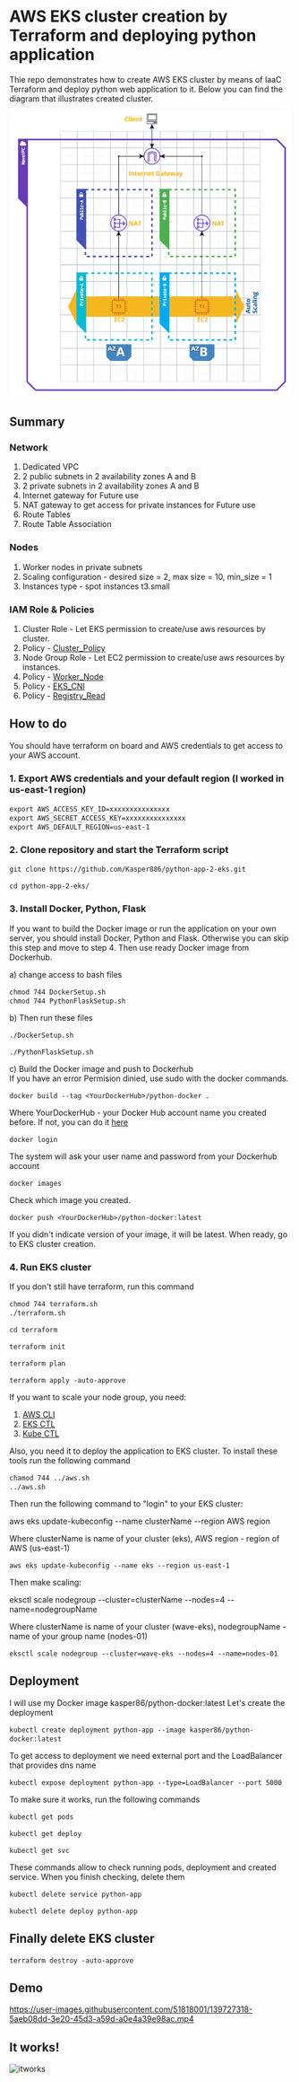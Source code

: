 # AWS EKS cluster creation by Terraform and deploying python application
Thie repo demonstrates how to create AWS EKS cluster by means of IaaC Terraform and deploy python web application to it. 
Below you can find the diagram that illustrates created cluster.

![Image alt](https://github.com/Kasper886/WaveProject/blob/master/EKS-Cluster/files/diagram3.png)

## Summary
### Network
1. Dedicated VPC
2. 2 public subnets in 2 availability zones A and B
3. 2 private subnets in 2 availability zones A and B
4. Internet gateway for Future use
5. NAT gateway to get access for private instances for Future use
6. Route Tables
7. Route Table Association

### Nodes
1. Worker nodes in private subnets
2. Scaling configuration - desired size = 2, max size = 10, min_size = 1
3. Instances type - spot instances t3.small

### IAM Role & Policies
1. Cluster Role - Let EKS permission to create/use aws resources by cluster.
2. Policy - [Cluster_Policy](https://github.com/SummitRoute/aws_managed_policies/blob/master/policies/AmazonEKSClusterPolicy)
3. Node Group Role - Let EC2 permission to create/use aws resources by instances.
4. Policy - [Worker_Node](https://github.com/SummitRoute/aws_managed_policies/blob/master/policies/AmazonEKSWorkerNodePolicy)
5. Policy - [EKS_CNI](https://github.com/SummitRoute/aws_managed_policies/blob/master/policies/AmazonEKS_CNI_Policy)
6. Policy - [Registry_Read](https://github.com/SummitRoute/aws_managed_policies/blob/master/policies/AmazonEC2ContainerRegistryReadOnly)

## How to do
You should have terraform on board and AWS credentials to get access to your AWS account.

### 1. Export AWS credentials and your default region (I worked in us-east-1 region)
```
export AWS_ACCESS_KEY_ID=xxxxxxxxxxxxxxx
export AWS_SECRET_ACCESS_KEY=xxxxxxxxxxxxxxx
export AWS_DEFAULT_REGION=us-east-1
```
### 2. Clone repository and start the Terraform script
```
git clone https://github.com/Kasper886/python-app-2-eks.git
```
```
cd python-app-2-eks/
```
### 3. Install Docker, Python, Flask
If you want to build the Docker image or run the application on your own server, you should install Docker, Python and Flask.
Otherwise you can skip this step and move to step 4. Then use ready Docker image from Dockerhub.

a) change access to bash files
```
chmod 744 DockerSetup.sh
chmod 744 PythonFlaskSetup.sh
```
b) Then run these files
```
./DockerSetup.sh
```
```
./PythonFlaskSetup.sh
```
c) Build the Docker image and push to Dockerhub<br/>
If you have an error Permision dinied, use sudo with the docker commands.
```
docker build --tag <YourDockerHub>/python-docker .
```
Where YourDockerHub - your Docker Hub account name you created before. If not, you can do it [here](https://hub.docker.com/)
```
docker login
```
The system will ask your user name and password from your Dockerhub account
```
docker images
```
Check which image you created.
```
docker push <YourDockerHub>/python-docker:latest
```
If you didn't indicate version of your image, it will be latest. 
When ready, go to EKS cluster creation.

### 4. Run EKS cluster
If you don't still have terraform, run this command
```
chmod 744 terraform.sh
./terraform.sh
```
```
cd terraform
```
```
terraform init
```
```
terraform plan
```
```
terraform apply -auto-approve
```
If you want to scale your node group, you need:
1. [AWS CLI](https://docs.aws.amazon.com/cli/latest/userguide/cli-chap-install.html)
2. [EKS CTL](https://docs.aws.amazon.com/eks/latest/userguide/eksctl.html)
3. [Kube CTL](https://docs.aws.amazon.com/eks/latest/userguide/install-kubectl.html)

Also, you need it to deploy the application to EKS cluster. To install these tools run the following command
```
chamod 744 ../aws.sh
../aws.sh
```

Then run the following command to "login" to your EKS cluster:

aws eks update-kubeconfig --name clusterName --region AWS region

  Where clusterName is name of your cluster (eks), AWS region - region of AWS (us-east-1)
```
aws eks update-kubeconfig --name eks --region us-east-1
```

Then make scaling:

eksctl scale nodegroup --cluster=clusterName --nodes=4 --name=nodegroupName

  Where clusterName is name of your cluster (wave-eks), nodegroupName - name of your group name (nodes-01)
```
eksctl scale nodegroup --cluster=wave-eks --nodes=4 --name=nodes-01
```

## Deployment
I will use my Docker image kasper86/python-docker:latest
Let's create the deployment
```
kubectl create deployment python-app --image kasper86/python-docker:latest
```
To get access to deployment we need external port and the LoadBalancer that provides dns name
```
kubectl expose deployment python-app --type=LoadBalancer --port 5000
```
To make sure it works, run the following commands
```
kubectl get pods
```
```
kubectl get deploy
```
```
kubectl get svc
```
These commands allow to check running pods, deployment and created service. When you finish checking, delete them
```
kubectl delete service python-app
```
```
kubectl delete deploy python-app
```

## Finally delete EKS cluster
```
terraform destroy -auto-approve
```

## Demo

https://user-images.githubusercontent.com/51818001/139727318-5aeb08dd-3e20-45d3-a59d-a0e4a39e98ac.mp4

## It works!
![itworks](https://user-images.githubusercontent.com/51818001/140783275-f5ccdc8c-f6ec-4494-8937-9259b55ad62f.png)

